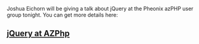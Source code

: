 Joshua Eichorn will be giving a talk about jQuery at the Pheonix azPHP
user group tonight. You can get more details here:

[jQuery at AZPhp](http://blog.joshuaeichorn.com/archives/2006/11/27/jquery-at-azphp-tomorrow/ "jQuery at AZPhp Tomorrow")
-------------------------------------------------------------------------------------------------------------------------
